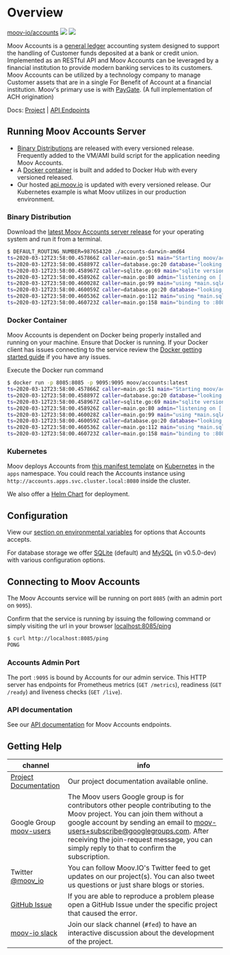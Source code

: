 # Overview

<a class="github-button" href="https://github.com/moov-io/accounts" data-size="large" data-show-count="true" aria-label="Star moov-io/accounts on GitHub">moov-io/accounts</a>
<a href="https://godoc.org/github.com/moov-io/accounts/client"><img src="https://godoc.org/github.com/moov-io/accounts/client?status.svg" /></a>
<a href="https://raw.githubusercontent.com/moov-io/accounts/master/LICENSE"><img src="https://img.shields.io/badge/license-Apache2-blue.svg" /></a>

Moov Accounts is a [general ledger](https://en.wikipedia.org/wiki/General_ledger) accounting system designed to support the handling of Customer funds deposited at a bank or credit union. Implemented as an RESTful API and Moov Accounts can be leveraged by a financial institution to provide modern banking services to its customers. Moov Accounts can be utilized by a technology company to manage Customer assets that are in a single For Benefit of Account at a financial institution. Moov's primary use is with [PayGate](https://github.com/moov-io/paygate). (A full implementation of ACH origination)

Docs: [Project](https://moov-io.github.io/accounts/) | [API Endpoints](https://moov-io.github.io/accounts/api/)

## Running Moov Accounts Server

- <a href="#binary-distribution">Binary Distributions</a> are released with every versioned release. Frequently added to the VM/AMI build script for the application needing Moov Accounts.
- A <a href="#docker-container">Docker container</a> is built and added to Docker Hub with every versioned released.
- Our hosted [api.moov.io](https://api.moov.io) is updated with every versioned release. Our Kubernetes example is what Moov utilizes in our production environment.

### Binary Distribution

Download the [latest Moov Accounts server release](https://github.com/moov-io/accounts/releases) for your operating system and run it from a terminal.

```sh
$ DEFAULT_ROUTING_NUMBER=987654320 ./accounts-darwin-amd64
ts=2020-03-12T23:58:00.457866Z caller=main.go:51 main="Starting moov/accounts server version v0.4.0"
ts=2020-03-12T23:58:00.458897Z caller=database.go:20 database="looking for sqlite database provider"
ts=2020-03-12T23:58:00.458967Z caller=sqlite.go:69 main="sqlite version 3.30.1"
ts=2020-03-12T23:58:00.458926Z caller=main.go:80 admin="listening on [::]:9095"
ts=2020-03-12T23:58:00.460028Z caller=main.go:99 main="using *main.sqlAccountRepository for account storage"
ts=2020-03-12T23:58:00.460059Z caller=database.go:20 database="looking for sqlite database provider"
ts=2020-03-12T23:58:00.460536Z caller=main.go:112 main="using *main.sqlTransactionRepository for transaction storage"
ts=2020-03-12T23:58:00.460723Z caller=main.go:158 main="binding to :8085 for HTTP server"
```

### Docker Container

Moov Accounts is dependent on Docker being properly installed and running on your machine. Ensure that Docker is running. If your Docker client has issues connecting to the service review the [Docker getting started guide](https://docs.docker.com/get-started/) if you have any issues.

Execute the Docker run command

```sh
$ docker run -p 8085:8085 -p 9095:9095 moov/accounts:latest
ts=2020-03-12T23:58:00.457866Z caller=main.go:51 main="Starting moov/accounts server version v0.4.0"
ts=2020-03-12T23:58:00.458897Z caller=database.go:20 database="looking for sqlite database provider"
ts=2020-03-12T23:58:00.458967Z caller=sqlite.go:69 main="sqlite version 3.30.1"
ts=2020-03-12T23:58:00.458926Z caller=main.go:80 admin="listening on [::]:9095"
ts=2020-03-12T23:58:00.460028Z caller=main.go:99 main="using *main.sqlAccountRepository for account storage"
ts=2020-03-12T23:58:00.460059Z caller=database.go:20 database="looking for sqlite database provider"
ts=2020-03-12T23:58:00.460536Z caller=main.go:112 main="using *main.sqlTransactionRepository for transaction storage"
ts=2020-03-12T23:58:00.460723Z caller=main.go:158 main="binding to :8085 for HTTP server"
```

### Kubernetes

Moov deploys Accounts from [this manifest template](https://github.com/moov-io/infra/blob/master/lib/apps/14-accounts.yml) on [Kubernetes](https://kubernetes.io/docs/tutorials/kubernetes-basics/) in the `apps` namespace. You could reach the Accounts instance using `http://accounts.apps.svc.cluster.local:8080` inside the cluster.

We also offer a [Helm Chart](https://github.com/moov-io/charts/tree/master/charts) for deployment.

## Configuration

View our [section on environmental variables](https://github.com/moov-io/accounts#configuration) for options that Accounts accepts.

For database storage we offer [SQLite](https://github.com/moov-io/accounts#sqlite) (default) and [MySQL](https://github.com/moov-io/accounts#mysql) (in v0.5.0-dev) with various configuration options.

## Connecting to Moov Accounts

The Moov Accounts service will be running on port `8085` (with an admin port on `9095`).

Confirm that the service is running by issuing the following command or simply visiting the url in your browser [localhost:8085/ping](http://localhost:8085/ping)

```bash
$ curl http://localhost:8085/ping
PONG
```

### Accounts Admin Port

The port `:9095` is bound by Accounts for our admin service. This HTTP server has endpoints for Prometheus metrics (`GET /metrics`), readiness (`GET /ready`) and liveness checks (`GET /live`).

### API documentation

See our [API documentation](https://moov-io.github.io/accounts/api/) for Moov Accounts endpoints.

## Getting Help

 channel | info
 ------- | -------
 [Project Documentation](https://moov-io.github.io/accounts/) | Our project documentation available online.
 Google Group [moov-users](https://groups.google.com/forum/#!forum/moov-users)| The Moov users Google group is for contributors other people contributing to the Moov project. You can join them without a google account by sending an email to [moov-users+subscribe@googlegroups.com](mailto:moov-users+subscribe@googlegroups.com). After receiving the join-request message, you can simply reply to that to confirm the subscription.
Twitter [@moov_io](https://twitter.com/moov_io)	| You can follow Moov.IO's Twitter feed to get updates on our project(s). You can also tweet us questions or just share blogs or stories.
[GitHub Issue](https://github.com/moov-io) | If you are able to reproduce a problem please open a GitHub Issue under the specific project that caused the error.
[moov-io slack](https://slack.moov.io/) | Join our slack channel (`#fed`) to have an interactive discussion about the development of the project.
